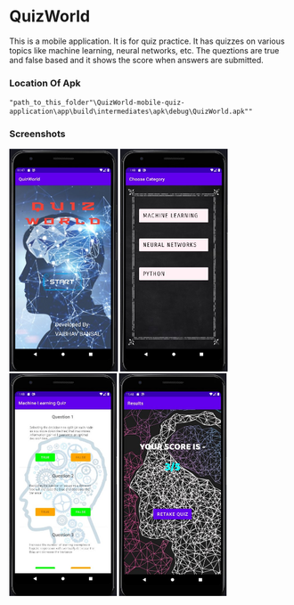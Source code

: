 # QuizWorld
This is a mobile application. It is for quiz practice. It has quizzes on various topics like machine learning, neural networks, etc. The queztions are true and false based and it shows the score when answers are submitted.

### Location Of Apk
```
"path_to_this_folder"\QuizWorld-mobile-quiz-application\app\build\intermediates\apk\debug\QuizWorld.apk""
```

### Screenshots
<img src="images/homepage.jpg" height="400">  <img src="images/choose.jpg" height="400">  <img src="images/ques.jpg" height="400">  <img src="images/results.jpg" height="400">
